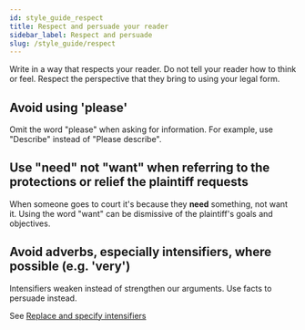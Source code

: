 ```yaml
---
id: style_guide_respect
title: Respect and persuade your reader
sidebar_label: Respect and persuade
slug: /style_guide/respect
---
```


Write in a way that respects your reader. Do not tell your reader how to think or feel.
Respect the perspective that they bring to using your legal form.


## Avoid using 'please'

Omit the word "please" when asking for information. For example, use "Describe"
instead of "Please describe".

## Use "need" not "want" when referring to the protections or relief the plaintiff requests

When someone goes to court it's because they **need** something, not want it.
Using the word "want" can be dismissive of the plaintiff's goals and objectives.

## Avoid adverbs, especially intensifiers, where possible (e.g. 'very')

Intensifiers weaken instead of strengthen our arguments. Use facts to persuade
instead.

See [Replace and specify intensifiers](https://sites.utexas.edu/legalwriting/2017/01/17/intensifiers-part-2-replace-and-specify/) 

